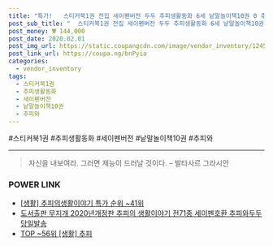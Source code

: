 ```yaml
--- 
title: "특가!   스티커북1권 전집 세이펜버전 두두 추피생활동화 6세 낱말놀이책10권 0 추피와 ..." 
post_sub_title: "  스티커북1권 전집 세이펜버전 두두 추피생활동화 6세 낱말놀이책10권 0 추피와 도서출판 : 생활동화 생활이야기 추피의생활이야기 무지개 생활동화60권 전71종 추피의" 
post_money: ₩ 144,000 
post_date: 2020.02.01 
post_img_url: https://static.coupangcdn.com/image/vendor_inventory/1245/f1a1b77a1b18f7628b3157f0390a2f3cd2dbae8af90dd263531465144066.png 
post_link_url: https://coupa.ng/bnPyia 
categories: 
  - vendor_inventory 
tags: 
  - 스티커북1권 
  - 추피생활동화 
  - 세이펜버전 
  - 낱말놀이책10권 
  - 추피와 
--- 
```

  #스티커북1권 #추피생활동화 #세이펜버전 #낱말놀이책10권 #추피와 
<hr> 

> 자신을 내보여라. 그러면 재능이 드러날 것이다. – 발타사르 그라시안 


### POWER LINK

* <a href="https://blog.naver.com/sakai111/221792484305" target="_blank"> [생활] 추피의생활이야기 특가 순위 ~41위</a>
* <a href="https://blog.naver.com/fasyy4321/221792618658" target="_blank">도서출판 무지개 2020년개정판 추피의 생활이야기 전71종 세이펜호환 추피와두두 당일발송</a>
* <a href="https://blog.naver.com/an0733/221792468663" target="_blank"> TOP ~56위 [생활] 추피</a>
